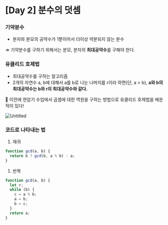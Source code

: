 # [Day 2] 분수의 덧셈

### 기약분수

- 분자와 분모의 공약수가 1뿐이어서 더이상 약분되지 않는 분수

⇒ 기약분수를 구하기 위해서는 분모, 분자의 **최대공약수**를 구해야 한다.

### 유클리드 호제법

- 최대공약수를 구하는 알고리즘
- 2개의 자연수 a, b에 대해서 a를 b로 나눈 나머지를 r이라 하면(단, a > b), **a와 b의 최대공약수는 b와 r의 최대공약수와 같다.**

<aside>
📌 이전에 현암기 수업에서 곱셈에 대한 역원을 구하는 방법으로 유클리드 호제법을 배운 적이 있다!

</aside>

![Untitled](https://s3-us-west-2.amazonaws.com/secure.notion-static.com/71064c17-54f6-489e-9f2b-b63a8c629226/Untitled.png)

### 코드로 나타내는 법

1. 재귀

```jsx
function gcd(a, b) {
  return b ? gcd(b, a % b) : a;
}
```

1. 반복

```jsx
function gcd(a, b) {
  let r;
  while (b) {
    c = a % b;
    a = b;
    b = c;
  }
  return a;
}
```
